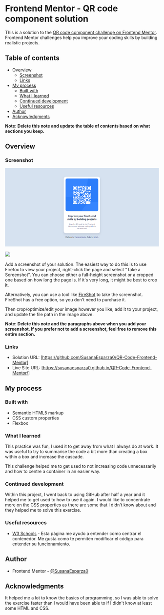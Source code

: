 # Frontend Mentor - QR code component solution

This is a solution to the [QR code component challenge on Frontend Mentor](https://www.frontendmentor.io/challenges/qr-code-component-iux_sIO_H). Frontend Mentor challenges help you improve your coding skills by building realistic projects. 

## Table of contents

- [Overview](#overview)
  - [Screenshot](#screenshot)
  - [Links](#links)
- [My process](#my-process)
  - [Built with](#built-with)
  - [What I learned](#what-i-learned)
  - [Continued development](#continued-development)
  - [Useful resources](#useful-resources)
- [Author](#author)
- [Acknowledgments](#acknowledgments)

**Note: Delete this note and update the table of contents based on what sections you keep.**

## Overview

### Screenshot

![](/images/SS%20-%20FM%20-%20QR%20code%20component.png)

![](/images/SS%20-%20FM%20-%20QR%20code%20component%20-%20Mobile.png.png)

Add a screenshot of your solution. The easiest way to do this is to use Firefox to view your project, right-click the page and select "Take a Screenshot". You can choose either a full-height screenshot or a cropped one based on how long the page is. If it's very long, it might be best to crop it.

Alternatively, you can use a tool like [FireShot](https://getfireshot.com/) to take the screenshot. FireShot has a free option, so you don't need to purchase it. 

Then crop/optimize/edit your image however you like, add it to your project, and update the file path in the image above.

**Note: Delete this note and the paragraphs above when you add your screenshot. If you prefer not to add a screenshot, feel free to remove this entire section.**

### Links

- Solution URL: [https://github.com/SusanaEsparza0/QR-Code-Frontend-Mentor]
- Live Site URL: [https://susanaesparza0.github.io/QR-Code-Frontend-Mentor/]

## My process

### Built with

- Semantic HTML5 markup
- CSS custom properties
- Flexbox


### What I learned

This practice was fun, I used it to get away from what I always do at work. It was useful to try to summarise the code a bit more than creating a box within a box and increase the cascade. 

This challenge helped me to get used to not increasing code unnecessarily and how to centre a container in an easier way.  

### Continued development

Within this project, I went back to using GitHub after half a year and it helped me to get used to how to use it again. I would like to concentrate more on the CSS properties as there are some that I didn't know about and they helped me to solve this exercise. 


### Useful resources

- [W3 Schools](https://www.w3schools.com/css/default.asp) - Esta página me ayudo a entender como centrar el contenedor. Me gusta como te permiten modificar el código para entender su funcionamiento.



## Author

- Frontend Mentor - [@SusanaEsparza0](https://www.frontendmentor.io/profile/SusanaEsparza0)



## Acknowledgments

It helped me a lot to know the basics of programming, so I was able to solve the exercise faster than I would have been able to if I didn't know at least some HTML and CSS.


